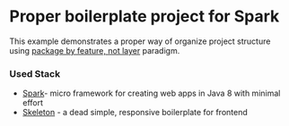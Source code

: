 # Proper boilerplate project for Spark #
This example demonstrates a proper way of organize project structure using [package by feature, not layer](http://www.javapractices.com/topic/TopicAction.do?Id=205) paradigm. 
### Used Stack ###
* [Spark](http://sparkjava.com/ "Spark")- micro framework for creating web apps in Java 8 with minimal effort
* [Skeleton](http://getskeleton.com "Skeleton") - a dead simple, responsive boilerplate for frontend
